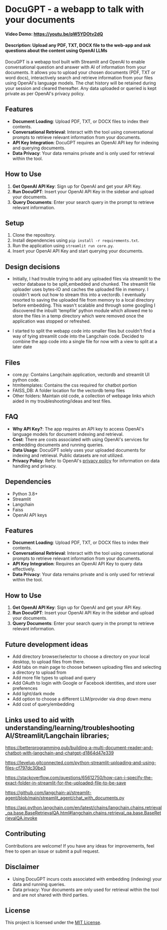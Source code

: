 # DocuGPT - a webapp to talk with your documents
#### Video Demo: https://youtu.be/pW5YDOtv2dQ
#### Description: Upload any PDF, TXT, DOCX file to the web-app and ask questions about the content using OpenAI LLMs

DocuGPT is a webapp tool built with Streamlit and OpenAI to enable conversational question and answer with AI of information from your documents. It allows you to upload your chosen documents (PDF, TXT or word docs), interactively search and retrieve information from your files using OpenAI's language models. The chat history will be retained during your session  and cleared thereafter. Any data uploaded or queried is kept private as per OpenAI's privacy policy.

## Features

- **Document Loading**: Upload PDF, TXT, or DOCX files to index their contents.
- **Conversational Retrieval**: Interact with the tool using conversational prompts to retrieve relevant information from your documents.
- **API Key Integration**: DocuGPT requires an OpenAI API key for indexing and querying documents.
- **Data Privacy**: Your data remains private and is only used for retrieval within the tool.

## How to Use

1. **Get OpenAI API Key**: Sign up for OpenAI and get your API Key.
2. **Run DocuGPT**: Insert your OpenAI API Key in the sidebar and upload your documents.
3. **Query Documents**: Enter your search query in the prompt to retrieve relevant information.

## Setup

1. Clone the repository.
2. Install dependencies using `pip install -r requirements.txt`.
3. Run the application using `streamlit run core.py`.
4. Insert your OpenAI API Key and start querying your documents.

## Design decisions
- Initially, I had trouble trying to add any uploaded files via streamlit to the vector database to be split,embedded and chunked. The streamlit file uploader uses bytes-IO and caches the uploaded file in memory. I couldn't work out how to stream this into a vectordb. I eventually resorted to saving the uploaded file from memory to a local directory before embedding. This wasn't scalable and through some googling I discovered the inbuilt 'tempfile' python module which allowed me to store the files in a temp directory which were removed once the application was stopped or refreshed.

- I started to split the webapp code into smaller files but couldn't find a way of tying streamlit code into the Langchain code. Decided to combine the app code into a single file for now with a view to split at a later date

## Files
- core.py: Contains Langchain application, vectordb and streamlit UI python code.
- htmltemplates: Contains the css required for chatbot portion
- FAISS_DB: A folder location for the vectordb temp files
- Other folders: Maintain old code, a collection of webpage links which aided in my troubleshooting/ideas and test files.

## FAQ

- **Why API Key?**: The app requires an API key to access OpenAI's language models for document indexing and retrieval.
- **Cost**: There are costs associated with using OpenAI's services for embedding documents and running queries.
- **Data Usage**: DocuGPT solely uses your uploaded documents for indexing and retrieval. Public datasets are not utilized.
- **Privacy Policy**: Refer to OpenAI's [privacy policy](https://openai.com/policies/privacy-policy) for information on data handling and privacy.

## Dependencies

- Python 3.8+
- Streamlit
- Langchain
- Faiss
- OpenAI API keys

## Features

- **Document Loading**: Upload PDF, TXT, or DOCX files to index their contents.
- **Conversational Retrieval**: Interact with the tool using conversational prompts to retrieve relevant information from your documents.
- **API Key Integration**: Requires an OpenAI API Key to query data effectively.
- **Data Privacy**: Your data remains private and is only used for retrieval within the tool.

## How to Use

1. **Get OpenAI API Key**: Sign up for OpenAI and get your API Key.
2. **Run DocuGPT**: Insert your OpenAI API Key in the sidebar and upload your documents.
3. **Query Documents**: Enter your search query in the prompt to retrieve relevant information.


## Future development ideas
- Add directory browser/selector to choose a directory on your local desktop, to upload files from there.
- Add tabs on main page to choose between uploading files and selecting a directory to upload from
- Add more file types to upload and query
- Add OAuth to login with Google or Facebook identities, and store user preferences
- Add light/dark mode
- Add option to choose a different LLM/provider via drop down menu
- Add cost of query/embedding 

## Links used to aid with understanding/learning/troubleshooting AI/Streamlit/Langchain libraries;

https://betterprogramming.pub/building-a-multi-document-reader-and-chatbot-with-langchain-and-chatgpt-d1864d47e339

https://levelup.gitconnected.com/python-streamlit-uploading-and-using-files-cf797dc30be3

https://stackoverflow.com/questions/65612750/how-can-i-specify-the-exact-folder-in-streamlit-for-the-uploaded-file-to-be-save

https://github.com/langchain-ai/streamlit-agent/blob/main/streamlit_agent/chat_with_documents.py

https://api.python.langchain.com/en/latest/chains/langchain.chains.retrieval_qa.base.BaseRetrievalQA.html#langchain.chains.retrieval_qa.base.BaseRetrievalQA.invoke




## Contributing

Contributions are welcome! If you have any ideas for improvements, feel free to open an issue or submit a pull request.

## Disclaimer

- Using DocuGPT incurs costs associated with embedding (indexing) your data and running queries.
- Data privacy: Your documents are only used for retrieval within the tool and are not shared with third parties.

## License

This project is licensed under the [MIT License](LICENSE).
